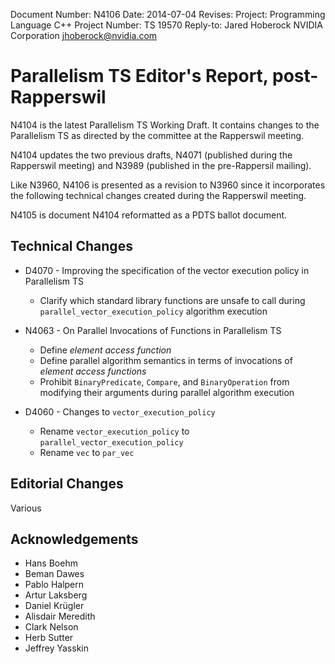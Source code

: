 Document Number: N4106
Date:            2014-07-04
Revises:
Project:         Programming Language C++
Project Number:  TS 19570
Reply-to:        Jared Hoberock
                 NVIDIA Corporation
                 jhoberock@nvidia.com

# Parallelism TS Editor's Report, post-Rapperswil

N4104 is the latest Parallelism TS Working Draft. It contains changes to the Parallelism TS as directed by the committee at the Rapperswil meeting.

N4104 updates the two previous drafts, N4071 (published during the Rapperswil meeting) and N3989 (published in the pre-Rappersil mailing).

Like N3960, N4106 is presented as a revision to N3960 since it incorporates the following technical changes created during the Rapperswil meeting.

N4105 is document N4104 reformatted as a PDTS ballot document.

## Technical Changes

* D4070 - Improving the specification of the vector execution policy in Parallelism TS
  * Clarify which standard library functions are unsafe to call during `parallel_vector_execution_policy` algorithm execution

* N4063 - On Parallel Invocations of Functions in Parallelism TS
  * Define *element access function*
  * Define parallel algorithm semantics in terms of invocations of *element access functions*
  * Prohibit `BinaryPredicate`, `Compare`, and `BinaryOperation` from modifying their arguments during parallel algorithm execution

* D4060 - Changes to `vector_execution_policy`
  * Rename `vector_execution_policy` to `parallel_vector_execution_policy`
  * Rename `vec` to `par_vec`

## Editorial Changes

Various

## Acknowledgements

* Hans Boehm
* Beman Dawes
* Pablo Halpern
* Artur Laksberg
* Daniel Krügler
* Alisdair Meredith
* Clark Nelson
* Herb Sutter
* Jeffrey Yasskin

